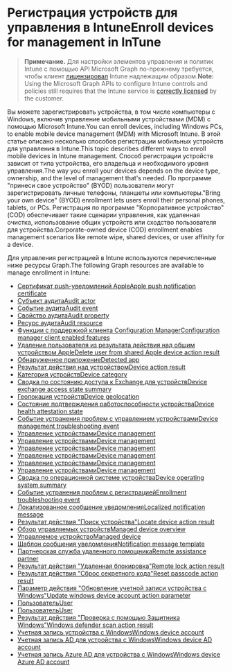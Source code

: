 # <a name="enroll-devices-for-management-in-intune"></a><span data-ttu-id="e84d3-101">Регистрация устройств для управления в Intune</span><span class="sxs-lookup"><span data-stu-id="e84d3-101">Enroll devices for management in InTune</span></span>

> <span data-ttu-id="e84d3-102">**Примечание.** Для настройки элементов управления и политик Intune с помощью API Microsoft Graph по-прежнему требуется, чтобы клиент [лицензировал](https://www.microsoft.com/ru-RU/cloud-platform/microsoft-intune-pricing) Intune надлежащим образом.</span><span class="sxs-lookup"><span data-stu-id="e84d3-102">**Note:** Using the Microsoft Graph APIs to configure Intune controls and policies still requires that the Intune service is [correctly licensed](https://www.microsoft.com/ru-RU/cloud-platform/microsoft-intune-pricing) by the customer.</span></span>

<span data-ttu-id="e84d3-103">Вы можете зарегистрировать устройства, в том числе компьютеры с Windows, включив управление мобильными устройствами (MDM) с помощью Microsoft Intune.</span><span class="sxs-lookup"><span data-stu-id="e84d3-103">You can enroll devices, including Windows PCs, to enable mobile device management (MDM) with Microsoft Intune.</span></span> <span data-ttu-id="e84d3-104">В этой статье описано несколько способов регистрации мобильных устройств для управления в Intune.</span><span class="sxs-lookup"><span data-stu-id="e84d3-104">This topic describes different ways to enroll mobile devices in Intune management.</span></span> <span data-ttu-id="e84d3-105">Способ регистрации устройств зависит от типа устройства, его владельца и необходимого уровня управления.</span><span class="sxs-lookup"><span data-stu-id="e84d3-105">The way you enroll your devices depends on the device type, ownership, and the level of management that's needed.</span></span> <span data-ttu-id="e84d3-106">По программе "принеси свое устройство" (BYOD) пользователи могут зарегистрировать личные телефоны, планшеты или компьютеры.</span><span class="sxs-lookup"><span data-stu-id="e84d3-106">"Bring your own device" (BYOD) enrollment lets users enroll their personal phones, tablets, or PCs.</span></span> <span data-ttu-id="e84d3-107">Регистрация по программе "Корпоративное устройство" (COD) обеспечивает такие сценарии управления, как удаленная очистка, использование общих устройств или сходство пользователя для устройства.</span><span class="sxs-lookup"><span data-stu-id="e84d3-107">Corporate-owned device (COD) enrollment enables management scenarios like remote wipe, shared devices, or user affinity for a device.</span></span>

<span data-ttu-id="e84d3-108">Для управления регистрацией в Intune используются перечисленные ниже ресурсы Graph.</span><span class="sxs-lookup"><span data-stu-id="e84d3-108">The following Graph resources are available to manage enrollment in Intune:</span></span>

- [<span data-ttu-id="e84d3-109">Сертификат push-уведомлений Apple</span><span class="sxs-lookup"><span data-stu-id="e84d3-109">Apple push notification certificate</span></span>](intune_devices_applepushnotificationcertificate.md)
- [<span data-ttu-id="e84d3-110">Субъект аудита</span><span class="sxs-lookup"><span data-stu-id="e84d3-110">Audit actor</span></span>](intune_auditing_auditactor.md)
- [<span data-ttu-id="e84d3-111">Событие аудита</span><span class="sxs-lookup"><span data-stu-id="e84d3-111">Audit event</span></span>](intune_auditing_auditevent.md)
- [<span data-ttu-id="e84d3-112">Свойство аудита</span><span class="sxs-lookup"><span data-stu-id="e84d3-112">Audit property</span></span>](intune_auditing_auditproperty.md)
- [<span data-ttu-id="e84d3-113">Ресурс аудита</span><span class="sxs-lookup"><span data-stu-id="e84d3-113">Audit resource</span></span>](intune_auditing_auditresource.md)
- [<span data-ttu-id="e84d3-114">Функции с поддержкой клиента Configuration Manager</span><span class="sxs-lookup"><span data-stu-id="e84d3-114">Configuration manager client enabled features</span></span>](intune_devices_configurationmanagerclientenabledfeatures.md)
- [<span data-ttu-id="e84d3-115">Удаление пользователя из результата действия над общим устройством Apple</span><span class="sxs-lookup"><span data-stu-id="e84d3-115">Delete user from shared Apple device action result</span></span>](intune_devices_deleteuserfromsharedappledeviceactionresult.md)
- [<span data-ttu-id="e84d3-116">Обнаруженное приложение</span><span class="sxs-lookup"><span data-stu-id="e84d3-116">Detected app</span></span>](intune_devices_detectedapp.md)
- [<span data-ttu-id="e84d3-117">Результат действия над устройством</span><span class="sxs-lookup"><span data-stu-id="e84d3-117">Device action result</span></span>](intune_devices_deviceactionresult.md)
- [<span data-ttu-id="e84d3-118">Категория устройств</span><span class="sxs-lookup"><span data-stu-id="e84d3-118">Device category</span></span>](intune_devices_devicecategory.md)
- [<span data-ttu-id="e84d3-119">Сводка по состоянию доступа к Exchange для устройств</span><span class="sxs-lookup"><span data-stu-id="e84d3-119">Device exchange access state summary</span></span>](intune_devices_deviceexchangeaccessstatesummary.md)
- [<span data-ttu-id="e84d3-120">Геолокация устройств</span><span class="sxs-lookup"><span data-stu-id="e84d3-120">Device geolocation</span></span>](intune_devices_devicegeolocation.md)
- [<span data-ttu-id="e84d3-121">Состояние подтверждения работоспособности устройства</span><span class="sxs-lookup"><span data-stu-id="e84d3-121">Device health attestation state</span></span>](intune_devices_devicehealthattestationstate.md)
- [<span data-ttu-id="e84d3-122">Событие устранения проблем с управлением устройствами</span><span class="sxs-lookup"><span data-stu-id="e84d3-122">Device management troubleshooting event</span></span>](intune_troubleshooting_devicemanagementtroubleshootingevent.md)
- [<span data-ttu-id="e84d3-123">Управление устройствами</span><span class="sxs-lookup"><span data-stu-id="e84d3-123">Device management</span></span>](intune_devices_devicemanagement.md)
- [<span data-ttu-id="e84d3-124">Управление устройствами</span><span class="sxs-lookup"><span data-stu-id="e84d3-124">Device management</span></span>](intune_endpointprotection_devicemanagement.md)
- [<span data-ttu-id="e84d3-125">Управление устройствами</span><span class="sxs-lookup"><span data-stu-id="e84d3-125">Device management</span></span>](intune_notification_devicemanagement.md)
- [<span data-ttu-id="e84d3-126">Управление устройствами</span><span class="sxs-lookup"><span data-stu-id="e84d3-126">Device management</span></span>](intune_remoteassistance_devicemanagement.md)
- [<span data-ttu-id="e84d3-127">Управление устройствами</span><span class="sxs-lookup"><span data-stu-id="e84d3-127">Device management</span></span>](intune_troubleshooting_devicemanagement.md)
- [<span data-ttu-id="e84d3-128">Управление устройствами</span><span class="sxs-lookup"><span data-stu-id="e84d3-128">Device management</span></span>](intune_auditing_devicemanagement.md)
- [<span data-ttu-id="e84d3-129">Сводка по операционной системе устройства</span><span class="sxs-lookup"><span data-stu-id="e84d3-129">Device operating system summary</span></span>](intune_devices_deviceoperatingsystemsummary.md)
- [<span data-ttu-id="e84d3-130">Событие устранения проблем с регистрацией</span><span class="sxs-lookup"><span data-stu-id="e84d3-130">Enrollment troubleshooting event</span></span>](intune_troubleshooting_enrollmenttroubleshootingevent.md)
- [<span data-ttu-id="e84d3-131">Локализованное сообщение уведомления</span><span class="sxs-lookup"><span data-stu-id="e84d3-131">Localized notification message</span></span>](intune_notification_localizednotificationmessage.md)
- [<span data-ttu-id="e84d3-132">Результат действия "Поиск устройства"</span><span class="sxs-lookup"><span data-stu-id="e84d3-132">Locate device action result</span></span>](intune_devices_locatedeviceactionresult.md)
- [<span data-ttu-id="e84d3-133">Обзор управляемых устройств</span><span class="sxs-lookup"><span data-stu-id="e84d3-133">Managed device overview</span></span>](intune_devices_manageddeviceoverview.md)
- [<span data-ttu-id="e84d3-134">Управляемое устройство</span><span class="sxs-lookup"><span data-stu-id="e84d3-134">Managed device</span></span>](intune_devices_manageddevice.md)
- [<span data-ttu-id="e84d3-135">Шаблон сообщения уведомления</span><span class="sxs-lookup"><span data-stu-id="e84d3-135">Notification message template</span></span>](intune_notification_notificationmessagetemplate.md)
- [<span data-ttu-id="e84d3-136">Партнерская служба удаленного помощника</span><span class="sxs-lookup"><span data-stu-id="e84d3-136">Remote assistance partner</span></span>](intune_remoteassistance_remoteassistancepartner.md)
- [<span data-ttu-id="e84d3-137">Результат действия "Удаленная блокировка"</span><span class="sxs-lookup"><span data-stu-id="e84d3-137">Remote lock action result</span></span>](intune_devices_remotelockactionresult.md)
- [<span data-ttu-id="e84d3-138">Результат действия "Сброс секретного кода"</span><span class="sxs-lookup"><span data-stu-id="e84d3-138">Reset passcode action result</span></span>](intune_devices_resetpasscodeactionresult.md)
- [<span data-ttu-id="e84d3-139">Параметр действия "Обновление учетной записи устройства с Windows"</span><span class="sxs-lookup"><span data-stu-id="e84d3-139">Update windows device account action parameter</span></span>](intune_devices_updatewindowsdeviceaccountactionparameter.md)
- [<span data-ttu-id="e84d3-140">Пользователь</span><span class="sxs-lookup"><span data-stu-id="e84d3-140">User</span></span>](intune_devices_user.md)
- [<span data-ttu-id="e84d3-141">Пользователь</span><span class="sxs-lookup"><span data-stu-id="e84d3-141">User</span></span>](intune_troubleshooting_user.md)
- [<span data-ttu-id="e84d3-142">Результат действия "Проверка с помощью Защитника Windows"</span><span class="sxs-lookup"><span data-stu-id="e84d3-142">Windows defender scan action result</span></span>](intune_devices_windowsdefenderscanactionresult.md)
- [<span data-ttu-id="e84d3-143">Учетная запись устройства с Windows</span><span class="sxs-lookup"><span data-stu-id="e84d3-143">Windows device account</span></span>](intune_devices_windowsdeviceaccount.md)
- [<span data-ttu-id="e84d3-144">Учетная запись AD для устройства с Windows</span><span class="sxs-lookup"><span data-stu-id="e84d3-144">Windows device AD account</span></span>](intune_devices_windowsdeviceadaccount.md)
- [<span data-ttu-id="e84d3-145">Учетная запись Azure AD для устройства с Windows</span><span class="sxs-lookup"><span data-stu-id="e84d3-145">Windows device Azure AD account</span></span>](intune_devices_windowsdeviceazureadaccount.md)
